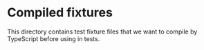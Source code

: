 # Compiled fixtures

This directory contains test fixture files that we want to compile by TypeScript
before using in tests.
